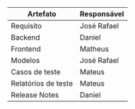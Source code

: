 | 		Artefato      |   Responsável   |
| --- | --- |
| Requisito 		  | José Rafael		|
| Backend			  | Daniel			|
| Frontend			  | Matheus			|
| Modelos			  | José Rafael		|
| Casos de teste	  |	Mateus			|
| Relatórios de teste | Mateus			|
| Release Notes		  | Daniel			|
